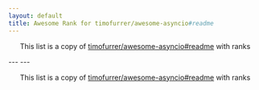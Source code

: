```yaml
---
layout: default
title: Awesome Rank for timofurrer/awesome-asyncio#readme
---
```


<p align="center">
	This list is a copy of <a href="https://github.com/timofurrer/awesome-asyncio#readme">timofurrer/awesome-asyncio#readme</a> with ranks
</p>
---
---
<p align="center">
	This list is a copy of <a href="https://github.com/timofurrer/awesome-asyncio#readme">timofurrer/awesome-asyncio#readme</a> with ranks
</p>
